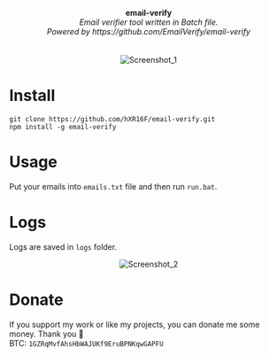 <p align="center">
	<b>email-verify</b>
	<br>
	<i>Email verifier tool written in Batch file.<br />Powered by https://github.com/EmailVerify/email-verify</i>
	<br><br><br>
	<img alt="Screenshot_1" src="https://user-images.githubusercontent.com/48186982/78473184-d9901e80-773e-11ea-8011-3989d9adefcd.gif">
</p>

# Install
```
git clone https://github.com/hXR16F/email-verify.git
npm install -g email-verify
```

# Usage
Put your emails into `emails.txt` file and then run `run.bat`.

# Logs
Logs are saved in `logs` folder.
<p align="center"><img alt="Screenshot_2" src="https://user-images.githubusercontent.com/48186982/78498524-fdf1f800-774a-11ea-973e-a50a2318a449.png"></p>

# Donate
If you support my work or like my projects, you can donate me some money. Thank you 💙\
BTC: `1GZRqMvfAhsHbWAJUKf9EruBPNKqwGAPFU`
